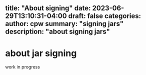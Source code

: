 title: "About signing"
date: 2023-06-29T13:10:31-04:00
draft: false
categories:
author: cpw
summary: "signing jars"
description: "about signing jars"
---
# about jar signing 
work in progress 

